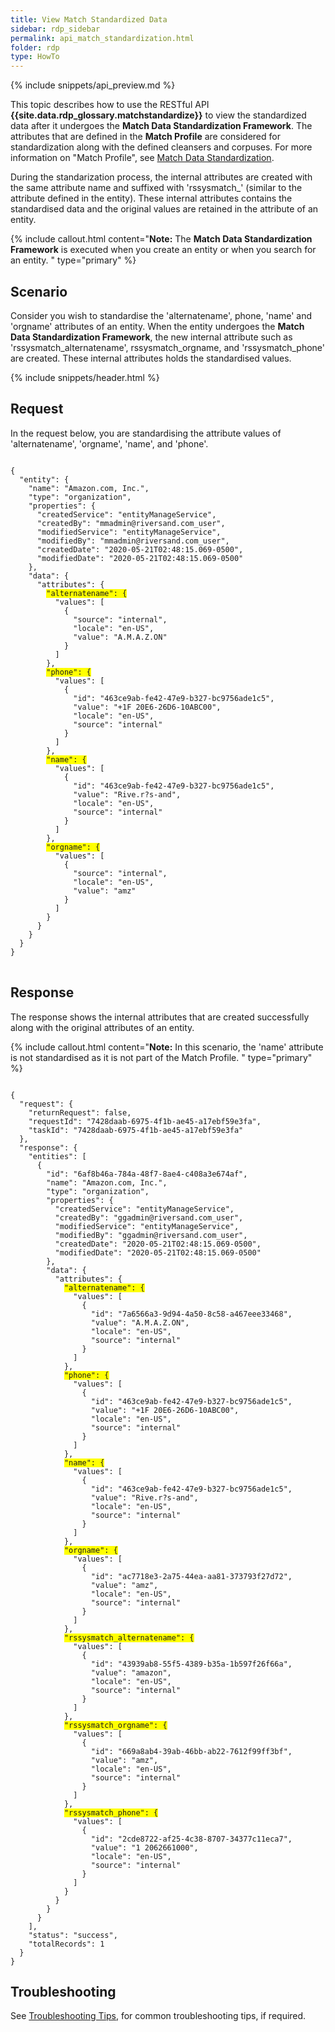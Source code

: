 ```yaml
---
title: View Match Standardized Data
sidebar: rdp_sidebar
permalink: api_match_standardization.html
folder: rdp
type: HowTo
---
```


{% include snippets/api_preview.md %}

This topic describes how to use the RESTful API **{{site.data.rdp_glossary.matchstandardize}}** to view the standardized data after it undergoes the **Match Data Standardization Framework**. The attributes that are defined in the **Match Profile** are considered for standardization along with the defined cleansers and corpuses. For more information on "Match Profile", see [Match Data Standardization](/{{site.data.rdp_links_version.APP}}/rdp_match_data_enhancements.html).

During the standarization process, the internal attributes are created with the same attribute name and suffixed with 'rssysmatch_' (similar to the attribute defined in the entity). These internal attributes contains the standardised data and the original values are retained in the attribute of an entity. 

{% include callout.html content="**Note:** The **Match Data Standardization Framework** is executed when you create an entity or when you search for an entity. 
" type="primary" %}

## Scenario

Consider you wish to standardise the 'alternatename', phone, 'name' and 'orgname' attributes of an entity. When the entity undergoes the **Match Data Standardization Framework**, the new internal attribute such as 'rssysmatch_alternatename', rssysmatch_orgname, and 'rssysmatch_phone' are created. These internal attributes holds the standardised values.

{% include snippets/header.html %}

## Request

In the request below, you are standardising the attribute values of 'alternatename', 'orgname', 'name', and 'phone'.

<pre>
<code>
{
  "entity": {
    "name": "Amazon.com, Inc.",
    "type": "organization",
    "properties": {
      "createdService": "entityManageService",
      "createdBy": "mmadmin@riversand.com_user",
      "modifiedService": "entityManageService",
      "modifiedBy": "mmadmin@riversand.com_user",
      "createdDate": "2020-05-21T02:48:15.069-0500",
      "modifiedDate": "2020-05-21T02:48:15.069-0500"
    },
    "data": {
      "attributes": {
        <span style="background-color: #FFFF00">"alternatename": {</span>
          "values": [
            {
              "source": "internal",
              "locale": "en-US",
              "value": "A.M.A.Z.ON"
            }
          ]
        },
        <span style="background-color: #FFFF00">"phone": {</span>
          "values": [
            {
              "id": "463ce9ab-fe42-47e9-b327-bc9756ade1c5",
              "value": "+1F 20E6-26D6-10ABC00",
              "locale": "en-US",
              "source": "internal"
            }
          ]
        },
        <span style="background-color: #FFFF00">"name": {</span>
          "values": [
            {
              "id": "463ce9ab-fe42-47e9-b327-bc9756ade1c5",
              "value": "Rive.r?s-and",
              "locale": "en-US",
              "source": "internal"
            }
          ]
        },
        <span style="background-color: #FFFF00">"orgname": {</span>
          "values": [
            {
              "source": "internal",
              "locale": "en-US",
              "value": "amz"
            }
          ]
        }
      }
    }
  }
}
</code>
</pre>

## Response 

The response shows the internal attributes that are created successfully along with the original attributes of an entity.

{% include callout.html content="**Note:** In this scenario, the 'name' attribute is not standardised as it is not part of the Match Profile.
" type="primary" %}

<pre><code>
{
  "request": {
    "returnRequest": false,
    "requestId": "7428daab-6975-4f1b-ae45-a17ebf59e3fa",
    "taskId": "7428daab-6975-4f1b-ae45-a17ebf59e3fa"
  },
  "response": {
    "entities": [
      {
        "id": "6af8b46a-784a-48f7-8ae4-c408a3e674af",
        "name": "Amazon.com, Inc.",
        "type": "organization",
        "properties": {
          "createdService": "entityManageService",
          "createdBy": "ggadmin@riversand.com_user",
          "modifiedService": "entityManageService",
          "modifiedBy": "ggadmin@riversand.com_user",
          "createdDate": "2020-05-21T02:48:15.069-0500",
          "modifiedDate": "2020-05-21T02:48:15.069-0500"
        },
        "data": {
          "attributes": {
            <span style="background-color: #FFFF00">"alternatename": {</span>
              "values": [
                {
                  "id": "7a6566a3-9d94-4a50-8c58-a467eee33468",
                  "value": "A.M.A.Z.ON",
                  "locale": "en-US",
                  "source": "internal"
                }
              ]
            },
            <span style="background-color: #FFFF00">"phone": {</span>
              "values": [
                {
                  "id": "463ce9ab-fe42-47e9-b327-bc9756ade1c5",
                  "value": "+1F 20E6-26D6-10ABC00",
                  "locale": "en-US",
                  "source": "internal"
                }
              ]
            },
            <span style="background-color: #FFFF00">"name": {</span>
              "values": [
                {
                  "id": "463ce9ab-fe42-47e9-b327-bc9756ade1c5",
                  "value": "Rive.r?s-and",
                  "locale": "en-US",
                  "source": "internal"
                }
              ]
            },
            <span style="background-color: #FFFF00">"orgname": {</span>
              "values": [
                {
                  "id": "ac7718e3-2a75-44ea-aa81-373793f27d72",
                  "value": "amz",
                  "locale": "en-US",
                  "source": "internal"
                }
              ]
            },
            <span style="background-color: #FFFF00">"rssysmatch_alternatename": {</span>
              "values": [
                {
                  "id": "43939ab8-55f5-4389-b35a-1b597f26f66a",
                  "value": "amazon",
                  "locale": "en-US",
                  "source": "internal"
                }
              ]
            },
            <span style="background-color: #FFFF00">"rssysmatch_orgname": {</span>
              "values": [
                {
                  "id": "669a8ab4-39ab-46bb-ab22-7612f99ff3bf",
                  "value": "amz",
                  "locale": "en-US",
                  "source": "internal"
                }
              ]
            },
            <span style="background-color: #FFFF00">"rssysmatch_phone": {</span>
              "values": [
                {
                  "id": "2cde8722-af25-4c38-8707-34377c11eca7",
                  "value": "1 2062661000",
                  "locale": "en-US",
                  "source": "internal"
                }
              ]
            }
          }
        }
      }
    ],
    "status": "success",
    "totalRecords": 1
  }
}
</code></pre>

## Troubleshooting

See [Troubleshooting Tips](api_troubleshooting_tips.html), for common troubleshooting tips, if required.
